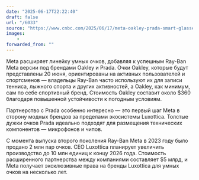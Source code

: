 ```yaml
---
date: "2025-06-17T22:22:40"
draft: false
url: "/6033"
source: "https://www.cnbc.com/2025/06/17/meta-oakley-prada-smart-glasses-luxottica.html"
images:
    -
forwarded_from: ""
---
```


Meta расширяет линейку умных очков, добавляя к успешным Ray-Ban Meta версии под брендами Oakley и Prada. Очки Oakley, которые будут представлены 20 июня, ориентированы на активных пользователей и спортсменов — владельцы Ray-Ban часто используют их для записи тенниса, лыжного спорта и других активностей, а Oakley, как минимум, сам по себе спортивный бренд. Стоимость Oakley составит около $360 благодаря повышенной устойчивости к погодным условиям.

Партнерство с Prada особенно интересно — это первый шаг Meta в сторону модных брендов за пределами экосистемы Luxottica. Толстые дужки очков Prada идеально подходят для размещения технических компонентов — микрофонов и чипов.

С момента выпуска второго поколения Ray-Ban Meta в 2023 году было продано 2 млн пар очков. CEO Luxottica планирует увеличить производство до 10 млн единиц к концу 2026 года. Стоимость расширенного партнерства между компаниями составляет $5 млрд, и Meta получает эксклюзивные права на бренды Luxottica для умных очков на несколько лет.
